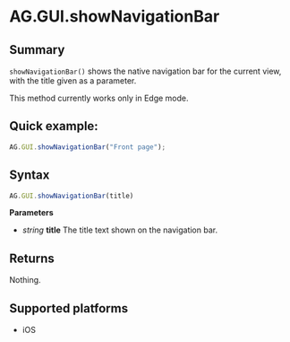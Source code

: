 # AG.GUI.showNavigationBar

## Summary
`showNavigationBar()` shows the native navigation bar for the current view, with the title given as a parameter.

This method currently works only in Edge mode.

## Quick example:
```javascript
AG.GUI.showNavigationBar("Front page");
```

## Syntax
```javascript
AG.GUI.showNavigationBar(title)
```

**Parameters**

* *string* **title**
  The title text shown on the navigation bar.

## Returns
Nothing.

## Supported platforms
* iOS